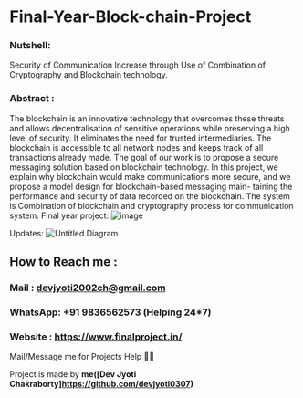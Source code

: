 # Final-Year-Block-chain-Project


### Nutshell: 
Security of Communication Increase through Use of Combination of Cryptography and Blockchain technology.

### Abstract :

The blockchain is an innovative technology that overcomes these threats and allows decentralisation of sensitive operations while preserving a high level of security. It eliminates the need for trusted intermediaries. The blockchain is accessible to all network nodes and keeps track of all transactions already made. The goal of our work is to propose a secure messaging solution based on blockchain technology. In this project, we explain why blockchain would make communications more secure, and we propose a model design for blockchain-based messaging main- taining the performance and security of data recorded on the blockchain. The system is Combination of blockchain and cryptography process for communication system. 
Final year project:
![image](https://github.com/user-attachments/assets/6ce6048e-19f8-41b2-bfd7-30fa8673996a)

Updates:
![Untitled Diagram](https://github.com/user-attachments/assets/bec3d703-acf0-49e8-a4ca-6e933d09bb7e)


## How to Reach me :

### Mail : devjyoti2002ch@gmail.com

### WhatsApp: **+91 9836562573** (Helping 24*7) 

### Website : https://www.finalproject.in/


Mail/Message me for Projects Help 🙏🏻

Project is made by **me([Dev Jyoti Chakraborty]https://github.com/devjyoti0307)**
